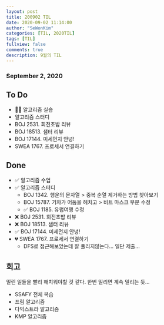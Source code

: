 ```yaml
---
layout: post
title: 200902 TIL
date: 2020-09-02 11:14:00
author: "SeWonKim"
categories: [TIL, 2020TIL]
tags: [TIL]
fullview: false
comments: true
description: 9월의 TIL
---
```


### September 2, 2020

## To Do

- 👨‍💻 알고리즘 실습
- 알고리즘 스터디
- BOJ 2531. 회전초밥 리뷰
- BOJ 18513. 샘터 리뷰
- BOJ 17144. 미세먼지 안녕!
- SWEA 1767. 프로세서 연결하기

## Done

- ✅ 알고리즘 수업
- ✅ 알고리즘 스터디
  - BOJ 1342. 행운의 문자열 > 중복 순열 제거하는 방법 찾아보기
  - BOJ 15787. 기차가 어둠을 헤치고 > 비트 마스크 부분 수정
  - ✅ BOJ 1185. 유럽여행 수정
- ❌ BOJ 2531. 회전초밥 리뷰
- ❌ BOJ 18513. 샘터 리뷰
- ✅ BOJ 17144. 미세먼지 안녕!
- 💔 SWEA 1767. 프로세서 연결하기
  - DFS로 접근해보았는데 잘 풀리지않는다... 일단 제출...

## 회고

밀린 일들을 빨리 해치워야할 것 같다.
한번 밀리면 계속 밀리는 듯...

- SSAFY 전체 복습
- 프림 알고리즘
- 다익스트라 알고리즘
- KMP 알고리즘
